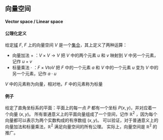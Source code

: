 
## 向量空间

#### Vector space / Linear space

#### 公理化定义

给定[域][Field] $F$, $F$ 上的向量空间 $V$ 是一个[集合][Set]，其上定义了两种运算：
+ 向量加法 $+$ ：$V \times V \to V$ 把 $V$ 中的两个元素 $u$ 和 $v$ 映射到 $V$ 中另一个元素，记作 $u + v$
+ 标量乘法 $\cdot$ ：$F \times V to V$ 把 $F$ 中的一个元素 $a$ 和 $V$ 中的一个元素 $u$ 变为 $V$ 中的另一个元素，记作 $a \cdot u$

$V$ 中的元素称为向量，相对地，$F$ 中的元素称为标量
<!-- end of file -->

#### 例子

给定了直角坐标系的平面：平面上的每一点 $P$ 都有一个坐标 $P(x,y)$，并对应着一个向量 $(x, y)$。
所有普通意义上的平面向量组成了一个空间，记作 $\mathbb{R}^{2}$ ，因为每个向量都可以表示为两个实数构成的有序数组 $(x, y)$。
可以验证，对于普通意义上的向量加法和标量乘法，$\mathbb{R}^{2}$ 满足向量空间的所有公理。
实际上，向量空间是 $\mathbb{R}^{2}$ 的推广。

[Set]: TODO
[Field]: /math/Field.md
